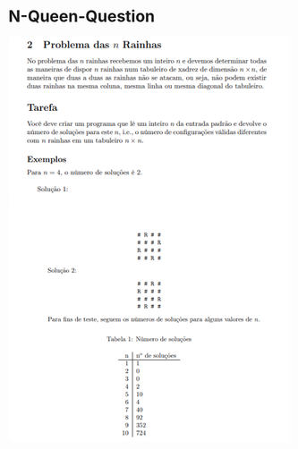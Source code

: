 # N-Queen-Question

![alt text](https://github.com/HiagoSouz/N-Queen-Question/blob/main/assets/Tela1.png)
![alt text](https://github.com/HiagoSouz/N-Queen-Question/blob/main/assets/Tela2.png)


